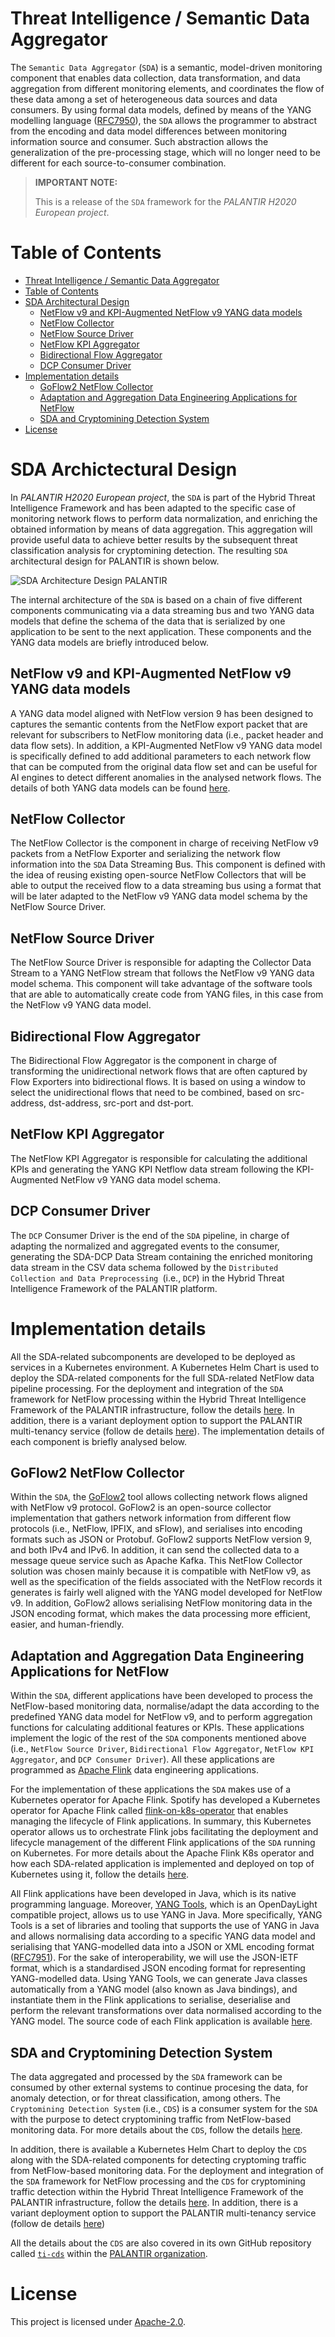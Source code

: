 # Threat Intelligence / Semantic Data Aggregator

The `Semantic Data Aggregator` (`SDA`) is a semantic, model-driven monitoring component that enables data collection, data transformation, and data aggregation from different monitoring elements, and coordinates the flow of these data among a set of heterogeneous data sources and data consumers. By using formal data models, defined by means of the YANG modelling language ([RFC7950](https://datatracker.ietf.org/doc/rfc7950/)), the `SDA` allows the programmer to abstract from the encoding and data model differences between monitoring information source and consumer. Such abstraction allows the generalization of the pre-processing stage, which will no longer need to be different for each source-to-consumer combination.

> **IMPORTANT NOTE:**
>
> This is a release of the `SDA` framework for the _PALANTIR H2020 European project_.

# Table of Contents

- [Threat Intelligence / Semantic Data Aggregator](#threat-intelligence--semantic-data-aggregator)
- [Table of Contents](#table-of-contents)
- [SDA Architectural Design](#sda-archictectural-design)
  - [NetFlow v9 and KPI-Augmented NetFlow v9 YANG data models](#netflow-v9-and-kpi-augmented-netflow-v9-yang-data-models)
  - [NetFlow Collector](#netflow-collector)
  - [NetFlow Source Driver](#netflow-source-driver)
  - [NetFlow KPI Aggregator](#netflow-kpi-aggregator)
  - [Bidirectional Flow Aggregator](#bidirectional-flow-aggregator)
  - [DCP Consumer Driver](#dcp-consumer-driver)
- [Implementation details](#implementation-details)
  - [GoFlow2 NetFlow Collector](#goflow2-netflow-collector)
  - [Adaptation and Aggregation Data Engineering Applications for NetFlow](#adaptation-and-aggregation-data-engineering-applications-for-netflow)
  - [SDA and Cryptomining Detection System](#sda-and-cryptomining-detection-system)
- [License](#license)
  
# SDA Archictectural Design

In _PALANTIR H2020 European project_, the `SDA` is part of the Hybrid Threat Intelligence Framework and has been adapted to the specific case of monitoring network flows to perform data normalization, and enriching the obtained information by means of data aggregation. This aggregation will provide useful data to achieve better results by the subsequent threat classification analysis for cryptomining detection. The resulting `SDA` architectural design for PALANTIR is shown below.

![SDA Architecture Design PALANTIR](docs/images/SDA-architecture-design-PALANTIR.png)

The internal architecture of the `SDA` is based on a chain of five different components communicating via a data streaming bus and two YANG data models that define the schema of the data that is serialized by one application to be sent to the next application. These components and the YANG data models are briefly introduced below.

## NetFlow v9 and KPI-Augmented NetFlow v9 YANG data models

A YANG data model aligned with NetFlow version 9 has been designed to captures the semantic contents from
the NetFlow export packet that are relevant for subscribers to NetFlow monitoring data (i.e., packet header and data flow sets). In addition, a KPI-Augmented NetFlow v9 YANG data model is specifically defined to add additional parameters to each network flow that can be computed from the original data flow set and can be useful for AI engines to detect different anomalies in the analysed network flows. The details of both YANG data models can be found [here](yang-models/README.md).

## NetFlow Collector

The NetFlow Collector is the component in charge of receiving NetFlow v9 packets from a NetFlow Exporter and serializing the network flow information into the `SDA` Data Streaming Bus. This component is defined with the idea of reusing existing open-source NetFlow Collectors that will be able to output the received flow to a data streaming bus using a format that will be later adapted to the NetFlow v9 YANG data model schema by the NetFlow Source Driver.
 
## NetFlow Source Driver

The NetFlow Source Driver is responsible for adapting the Collector Data Stream to a YANG NetFlow stream that follows the NetFlow v9 YANG data model schema. This component will take advantage of the software tools that are able to automatically create code from YANG files, in this case from the NetFlow v9 YANG data model. 

## Bidirectional Flow Aggregator

The Bidirectional Flow Aggregator is the component in charge of transforming the unidirectional network flows that are often captured by Flow Exporters into bidirectional flows. It is based on using a window to select the unidirectional flows that need to be combined, based on src-address, dst-address, src-port and dst-port.
 
## NetFlow KPI Aggregator

The NetFlow KPI Aggregator is responsible for calculating the additional KPIs and generating the YANG KPI Netflow data stream following the KPI-Augmented NetFlow v9 YANG data model schema.
 
## DCP Consumer Driver

The `DCP` Consumer Driver is the end of the `SDA` pipeline, in charge of adapting the normalized and aggregated events to the consumer, generating the SDA-DCP Data Stream containing the enriched monitoring data stream in the CSV data schema followed by the `Distributed Collection and Data Preprocessing `(i.e., `DCP`) in the Hybrid Threat Intelligence Framework of the PALANTIR platform.


# Implementation details

All the SDA-related subcomponents are developed to be deployed as services in a Kubernetes environment. A Kubernetes Helm Chart is used to deploy the SDA-related components for the full SDA-related NetFlow data pipeline processing. For the deployment and integration of the `SDA` framework for NetFlow processing within the Hybrid Threat Intelligence Framework of the PALANTIR infrastructure, follow the details [here](kubernetes/netflow-sda-full-pipeline/README.md). In addition, there is a variant deployment option to support the PALANTIR multi-tenancy service (follow de details [here](kubernetes/netflow-sda-full-pipeline-multitenancy/README.md)). The implementation details of each component is briefly analysed below.

## GoFlow2 NetFlow Collector

Within the `SDA`, the [GoFlow2](https://github.com/netsampler/goflow2) tool allows collecting network flows aligned with NetFlow v9 protocol. GoFlow2 is an open-source collector implementation that gathers network information from different flow protocols (i.e., NetFlow, IPFIX, and sFlow), and serialises into encoding formats such as JSON or Protobuf. GoFlow2 supports NetFlow version 9, and both IPv4 and IPv6. In addition, it can send the collected data to a message queue service such as Apache Kafka. This NetFlow Collector solution was chosen mainly because it is compatible with NetFlow v9, as well as the specification of the fields associated with the NetFlow records it generates is fairly well aligned with the YANG model developed for NetFlow v9. In addition, GoFlow2 allows serialising NetFlow monitoring data in the JSON encoding format, which makes the data processing more efficient, easier, and human-friendly.

## Adaptation and Aggregation Data Engineering Applications for NetFlow

Within the `SDA`, different applications have been developed to process the NetFlow-based monitoring data, normalise/adapt the data according to the predefined YANG data model for NetFlow v9, and to perform aggregation functions for calculating additional features or KPIs. These applications implement the logic of the rest of the `SDA` components mentioned above (i.e., `NetFlow Source Driver`, `Bidirectional Flow Aggregator`, `NetFlow KPI Aggregator`, and `DCP Consumer Driver`). All these applications are programmed as [Apache Flink](https://flink.apache.org/) data engineering applications.

For the implementation of these applications the `SDA` makes use of a Kubernetes operator for Apache Flink. Spotify has developed a Kubernetes operator for Apache Flink called [flink-on-k8s-operator](https://github.com/spotify/flink-on-k8s-operator) that enables managing the lifecycle of Flink applications. In summary, this Kubernetes operator allows us to orchestrate Flink jobs facilitating the deployment and lifecycle management of the different Flink applications of the `SDA` running on Kubernetes. For more details about the Apache Flink K8s operator and how each SDA-related application is implemented and deployed on top of Kubernetes using it, follow the details [here](kubernetes/flink-operator/README.md).

All Flink applications have been developed in Java, which is its native programming language. Moreover, [YANG Tools](https://docs.opendaylight.org/en/latest/developer-guides/yang-tools.html), which is an OpenDayLight compatible project, allows us to use YANG in Java. More specifically, YANG Tools is a set of libraries and tooling that supports the use of YANG in Java and allows normalising data according to a specific YANG data model and serialising that YANG-modelled data into a JSON or XML encoding format ([RFC7951](https://datatracker.ietf.org/doc/rfc7951/)). For the sake of interoperability, we will use the JSON-IETF format, which is a standardised JSON encoding format for representing YANG-modelled data. Using YANG Tools, we can generate Java classes automatically from a YANG model (also known as Java bindings), and instantiate them in the Flink applications to serialise, deserialise and perform the relevant transformations over data normalised according to the YANG model. The source code of each Flink application is available [here](flink-applications/).

## SDA and Cryptomining Detection System

The data aggregated and processed by the `SDA` framework can be consumed by other external systems to continue procesing the data, for anomaly detection, or for threat classification, among others. The `Cryptomining Detection System` (i.e., `CDS`) is a consumer system for the `SDA` with the purpose to detect cryptomining traffic from NetFlow-based monitoring data. For more details about the `CDS`, follow the details [here](kubernetes/crypto-detector/README.md).

In addition, there is available a Kubernetes Helm Chart to deploy the `CDS` along with the SDA-related components for detecting cryptoming traffic from NetFlow-based monitoring data. For the deployment and integration of the `SDA` framework for NetFlow processing and the `CDS` for cryptomining traffic detection within the Hybrid Threat Intelligence Framework of the PALANTIR infrastructure, follow the details [here](kubernetes/netflow-sda-cds-full-pipeline//README.md). In addition, there is a variant deployment option to support the PALANTIR multi-tenancy service (follow de details [here](kubernetes/netflow-sda-cds-full-pipeline-multitenancy/README.md))

All the details about the `CDS` are also covered in its own GitHub repository called [`ti-cds`](https://github.com/palantir-h2020/ti-cds) within the [PALANTIR organization](https://github.com/palantir-h2020).

# License

This project is licensed under [Apache-2.0](https://www.apache.org/licenses/LICENSE-2.0).

